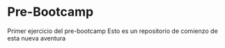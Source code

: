 # Pre-Bootcamp
Primer ejercicio del pre-bootcamp
Esto es un repositorio de comienzo de esta nueva aventura
